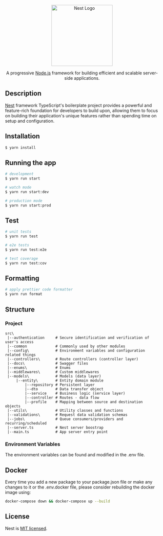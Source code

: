 <p align="center">
  <a href="http://nestjs.com/" target="blank"><img src="https://nestjs.com/img/logo-small.svg" width="200" alt="Nest Logo" /></a>
</p>

[circleci-image]: https://img.shields.io/circleci/build/github/nestjs/nest/master?token=abc123def456
[circleci-url]: https://circleci.com/gh/nestjs/nest

  <p align="center">A progressive <a href="http://nodejs.org" target="_blank">Node.js</a> framework for building efficient and scalable server-side applications.</p>

## Description

[Nest](https://github.com/nestjs/nest) framework TypeScript's boilerplate project provides a powerful and feature-rich foundation for developers to build upon, allowing them to focus on building their application's unique features rather than spending time on setup and configuration.

## Installation

```bash
$ yarn install
```

## Running the app

```bash
# development
$ yarn run start

# watch mode
$ yarn run start:dev

# production mode
$ yarn run start:prod
```

## Test

```bash
# unit tests
$ yarn run test

# e2e tests
$ yarn run test:e2e

# test coverage
$ yarn run test:cov
```

## Formatting

```bash
# apply prettier code formatter
$ yarn run format
```

## Structure

### Project

```
src\
 |--authentication     # Secure identification and verification of user's access
 |--common             # Commonly used by other modules
 |--config\            # Environment variables and configuration related things
 |--controllers\       # Route controllers (controller layer)
 |--docs\              # Swagger files
 |--enums\             # Enums
 |--middlewares\       # Custom middlewares
 |--models\            # Models (data layer)
     |--entity\        # Entity domain module
         |--repository # Persistent layer
         |--dto        # Data transfer object
         |--service    # Business logic (service layer)
         |--controller # Routes - data flow
         |--profile    # Mapping between source and destination objects  
 |--utils\             # Utility classes and functions
 |--validations\       # Request data validation schemas
 |--jobs\              # Queue consumers/providers and recurring/scheduled
 |--server.ts          # Nest server boostrap
 |--main.ts            # App server entry point
```

### Environment Variables
The environment variables can be found and modified in the .env file.

## Docker

Every time you add a new package to your package.json file or make any changes to it or the .env.docker file, please consider rebuilding the docker image using: 

```bash
docker-compose down && docker-compose up --build
```

## License

Nest is [MIT licensed](LICENSE).
